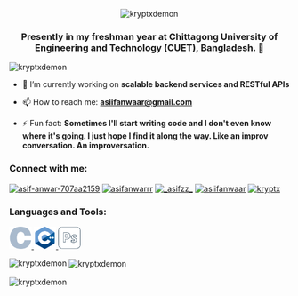 <p align="center"> <img src="https://media.tenor.com/PbKcxNYCFV8AAAAC/the-office-michael-scott.gif" alt="kryptxdemon" /> </p>

<h3 align="center">Presently in my freshman year at Chittagong University of Engineering and Technology (CUET), Bangladesh. 🍛</h3>

<p align="left"> <img src="https://komarev.com/ghpvc/?username=kryptxdemon&label=Profile%20views&color=0e75b6&style=flat" alt="kryptxdemon" /> </p>

- 🔭 I’m currently working on **scalable backend services and RESTful APIs**

- 📫 How to reach me: **asiifanwaar@gmail.com**

- ⚡ Fun fact: **Sometimes I'll start writing code and I don't even know where it's going. I just hope I find it along the way. Like an improv conversation. An improversation.**

<h3 align="left">Connect with me:</h3>
<p align="left">
<a href="https://linkedin.com/in/asif-anwar-707aa2159" target="blank"><img align="center" src="https://raw.githubusercontent.com/rahuldkjain/github-profile-readme-generator/master/src/images/icons/Social/linked-in-alt.svg" alt="asif-anwar-707aa2159" height="30" width="40" /></a>
<a href="https://fb.com/asifanwarrr" target="blank"><img align="center" src="https://raw.githubusercontent.com/rahuldkjain/github-profile-readme-generator/master/src/images/icons/Social/facebook.svg" alt="asifanwarrr" height="30" width="40" /></a>
<a href="https://instagram.com/_asifzz_" target="blank"><img align="center" src="https://raw.githubusercontent.com/rahuldkjain/github-profile-readme-generator/master/src/images/icons/Social/instagram.svg" alt="_asifzz_" height="30" width="40" /></a>
<a href="https://www.hackerrank.com/asiifanwaar" target="blank"><img align="center" src="https://raw.githubusercontent.com/rahuldkjain/github-profile-readme-generator/master/src/images/icons/Social/hackerrank.svg" alt="asiifanwaar" height="30" width="40" /></a>
<a href="https://codeforces.com/profile/kryptx" target="blank"><img align="center" src="https://raw.githubusercontent.com/rahuldkjain/github-profile-readme-generator/master/src/images/icons/Social/codeforces.svg" alt="kryptx" height="30" width="40" /></a>
</p>

<h3 align="left">Languages and Tools:</h3>
<p align="left"> <a href="https://www.cprogramming.com/" target="_blank" rel="noreferrer"> <img src="https://raw.githubusercontent.com/devicons/devicon/master/icons/c/c-original.svg" alt="c" width="40" height="40"/> </a> <a href="https://www.w3schools.com/cpp/" target="_blank" rel="noreferrer"> <img src="https://raw.githubusercontent.com/devicons/devicon/master/icons/cplusplus/cplusplus-original.svg" alt="cplusplus" width="40" height="40"/> </a> <a href="https://www.photoshop.com/en" target="_blank" rel="noreferrer"> <img src="https://raw.githubusercontent.com/devicons/devicon/master/icons/photoshop/photoshop-line.svg" alt="photoshop" width="40" height="40"/> </a> </p>

<p><img align="left" src="https://github-readme-stats.vercel.app/api/top-langs?username=kryptxdemon&show_icons=true&locale=en&layout=compact" alt="kryptxdemon" /></p>

<p>&nbsp;<img align="center" src="https://github-readme-stats.vercel.app/api?username=kryptxdemon&show_icons=true&locale=en" alt="kryptxdemon" /></p>

<p><img align="center" src="https://github-readme-streak-stats.herokuapp.com/?user=kryptxdemon&" alt="kryptxdemon" /></p>
